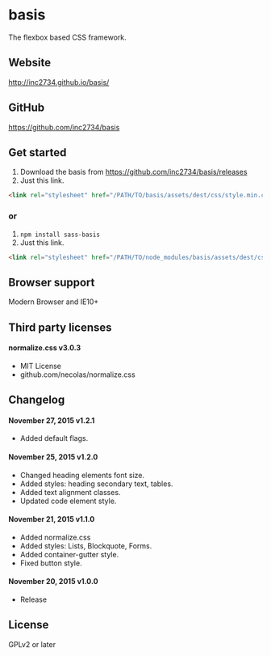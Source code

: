 # basis
The flexbox based CSS framework.

## Website

http://inc2734.github.io/basis/

## GitHub

https://github.com/inc2734/basis

## Get started

1. Download the basis from https://github.com/inc2734/basis/releases
2. Just this link.
```html
<link rel="stylesheet" href="/PATH/TO/basis/assets/dest/css/style.min.css" />
```

### or

1. ```npm install sass-basis```
2. Just this link.
```html
<link rel="stylesheet" href="/PATH/TO/node_modules/basis/assets/dest/css/style.min.css" />
```

## Browser support
Modern Browser and IE10+

## Third party licenses

#### normalize.css v3.0.3
* MIT License
* github.com/necolas/normalize.css

## Changelog

#### November 27, 2015 v1.2.1
* Added default flags.

#### November 25, 2015 v1.2.0
* Changed heading elements font size.
* Added styles: heading secondary text, tables.
* Added text alignment classes.
* Updated code element style.

#### November 21, 2015 v1.1.0
* Added normalize.css
* Added styles: Lists, Blockquote, Forms.
* Added container-gutter style.
* Fixed button style.

#### November 20, 2015 v1.0.0
* Release

## License

GPLv2 or later
